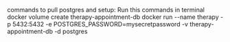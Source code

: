 
commands to pull postgres and setup:
Run this commands in terminal
docker volume create therapy-appointment-db
docker run --name therapy -p 5432:5432 -e POSTGRES_PASSWORD=mysecretpassword -v therapy-appointment-db -d postgres